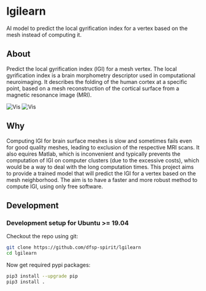 # lgilearn
AI model to predict the local gyrification index for a vertex based on the mesh instead of computing it.


## About

Predict the local gyrification index (lGI) for a mesh vertex. The local gyrification index is a brain morphometry descriptor used in computational neuroimaging. It describes the folding of the human cortex at a specific point, based on a mesh reconstruction of the cortical surface from a magnetic resonance image (MRI).

![Vis](https://github.com/dfsp-spirit/lgilearn/blob/master/web/brain_mesh_full.png?raw=true "Brain mesh, white surface.")
![Vis](https://github.com/dfsp-spirit/lgilearn/blob/master/web/brain_mesh_vertices.png?raw=true "Brain mesh, zoomed view that shows the mesh structure.")


## Why

Computing lGI for brain surface meshes is slow and sometimes fails even for good quality meshes, leading to exclusion of the respective MRI scans. It also equires Matlab, which is inconvenient and typically prevents the computation of lGI on computer clusters (due to the excessive costs), which would be a way to deal with the long computation times. This project aims to provide a trained model that will predict the lGI for a vertex based on the mesh neighborhood. The aim is to have a faster and more robust method to compute lGI, using only free software.

## Development

### Development setup for Ubuntu >= 19.04

Checkout the repo using git:

```bash
git clone https://github.com/dfsp-spirit/lgilearn
cd lgilearn
```

Now get required pypi packages:

```bash
pip3 install --upgrade pip
pip3 install .
```

